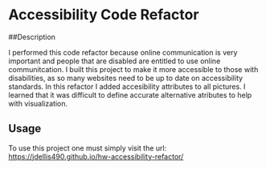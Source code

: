 # Accessibility Code Refactor

##Description

I performed this code refactor because online communication is very important and people that are disabled are entitled to use online communitcation. I built this project to make it more accessible to those with disabilities, as so many websites need to be up to date on accessibility standards. In this refactor I added accesibility attributes to all pictures. I learned that it was difficult to define accurate alternative atributes to help with visualization.

## Usage

To use this project one must simply visit the url: https://jdellis490.github.io/hw-accessibility-refactor/
